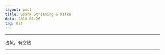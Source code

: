 ```yaml
---
layout: post
title: Spark Streaming & Kafka
data: 2018-01-26
tag: Git
---
```


---

占坑，有空贴

---

<br/><br/><br/><br/><br/><br/><br/><br/><br/><br/><br/><br/><br/><br/><br/><br/><br/><br/><br/><br/><br/><br/><br/><br/><br/><br/><br/><br/>